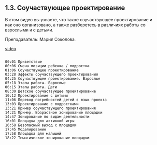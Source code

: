 ## 1.3. Соучаствующее проектирование

В этом видео вы узнаете, что такое соучаствующее проектирование и как оно организовано, а также разберетесь в различиях работы со взрослыми и с детьми.

Преподаватель: Мария Соколова.

[video](https://player.softculture.cc/embed/AFA/AFA_4.18.11_L1-3_Participatory_Design)

```chapters

00:01 Приветствие
00:06 Смена позиции ребенка / подростка
01:06 Соучаствующее проектирование
03:28 Эффекты соучаствующего проектирования
04:25 Соучаствующее проектирование. Взрослые
05:18 Этапы работы. Взрослые
06:15 Этапы работы. Дети
08:30 Детское соучаствующее проектирование
10:12 Проектирование с детьми
11:06 Перевод потребностей детей в язык проекта
13:03 Проектирование с подростками
13:21 Пример соучаствующего проектирования
14:21 Пример. Возрастное зонирование площадки
14:47 Зонирование по видам деятельности
16:01 Площадка для активной игры
16:58 Безопасный выход с площадки
17:45 Моделирование
17:58 Площадка для малышей
18:22 Тематическое зонирование площадки

```